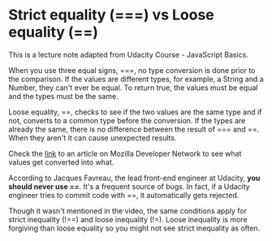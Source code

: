 # Strict equality (===) vs Loose equality (==)

This is a lecture note adapted from Udacity Course - JavaScript Basics.

When you use three equal signs, ===, no type conversion is done prior to the comparison. If the values are different types, for example, a String and a Number, they can't ever be equal. To return true, the values must be equal and the types must be the same.

Loose equality, ==, checks to see if the two values are the same type and if not, converts to a common type before the conversion. If the types are already the same, there is no difference between the result of === and ==. When they aren't it can cause unexpected results.

Check the [link](https://developer.mozilla.org/en-US/docs/Web/JavaScript/Equality_comparisons_and_sameness) to an article on Mozilla Developer Network to see what values get converted into what.

According to Jacques Favreau, the lead front-end engineer at Udacity, **you should never use ==**. It's a frequent source of bugs. In fact, if a Udacity engineer tries to commit code with ==, it automatically gets rejected.

Though it wasn't mentioned in the video, the same conditions apply for strict inequality (!==) and loose inequality (!=). Loose inequality is more forgiving than loose equality so you might not see strict inequality as often.

